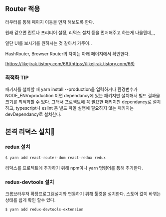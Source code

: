 ## Router 적용

라우터를 통해 페이지 이동을 먼저 해보도록 한다.

원래 같으면 린트나 프리티어 설정, 리덕스 설치 등을 먼저해주고 하는게 나을텐데,,,

일단 UI를 보시기를 원하시는 것 같아서 가주아..

HashRouter, Browser Router의 차이는 아래 페이지에서 확인한다.

[https://likejirak.tistory.com/66](https://likejirak.tistory.com/66)

### 최적화 TIP

패키지를 설치할 때 yarn install --production을 입력하거나 환경변수가 NODE_ENV=production 이면 dependancy에 있는 패키지만 설치해서 빌드 결과물 크기를 최적화할 수 있다. 그래서 프로젝트에 꼭 필요한 패키지만 dependancy로 설치하고, typescript나 eslint 등 빌드 파일 실행에 필요하지 않는 패키지는 devDependancy로 설치한다.

## 본격 리덕스 설치🤣

### redux 설치

```jsx
$ yarn add react-router-dom react-redux redux
```

리덕스를 프로젝트에 추가하기 위해 npm이나 yarn 명령어를 통해 추가한다.

### redux-devtools 설치

크롬브라우저 확장프로그램설치와 연동하기 위해 툴킷을 설치한다. 스토어 값이 바뀌는 상태를 쉽게 확인 할수 있다. 

```jsx
$ yarn add redux-devtools-extension
```
